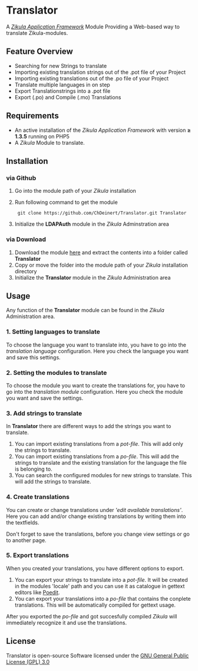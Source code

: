 # Translator

A *[Zikula Application Framework](http://www.zikula.org)* Module Providing a Web-based way to translate Zikula-modules.


## Feature Overview

- Searching for new Strings to translate
- Importing existing translation strings out of the .pot file of your Project
- Importing existing translations out of the .po file of your Project
- Translate multiple languages in on step
- Export Translationstrings into a .pot file
- Export (.po) and Compile (.mo) Translations

## Requirements

- An active installation of the _Zikula Application Framework_ with version **&ge; 1.3.5** running on PHP5
- A _Zikula_ Module to translate.


## Installation

### via Github
1. Go into the module path of your _Zikula_ installation
2. Run following command to get the module

		git clone https://github.com/ChDeinert/Translator.git Translator
3. Initialize the **LDAPAuth** module in the _Zikula_ Adminstration area

### via Download
1. Download the module [here](http://github.com/ChDeinert/Translator/archive/master.zip) and extract the contents into a folder called **Translator**
2. Copy or move the folder into the module path of your _Zikula_ installation directory
3. Initialize the **Translator** module in the _Zikula_ Administration area


## Usage

Any function of the **Translator** module can be found in the _Zikula_ Administration area.

### 1. Setting languages to translate

To choose the language you want to translate into, you have to go into the *translation language* configuration. 
Here you check the language you want and save this settings.

### 2. Setting the modules to translate

To choose the module you want to create the translations for, you have to go into the *translation module* configuration.
Here you check the module you want and save the settings.

### 3. Add strings to translate

In **Translator** there are different ways to add the strings you want to translate.

1. You can import existing translations from a *pot-file*. This will add only the strings to translate.
2. You can import existing translations from a *po-file*. This will add the strings to translate and the existing translation for the language the file is belonging to.
3. You can search the configured modules for new strings to translate. This will add the strings to translate.

### 4. Create translations

You can create or change translations under *'edit available translations'*. Here you can add and/or change existing translations by writing them into the textfields.

Don't forget to save the translations, before you change view settings or go to another page.

### 5. Export translations

When you created your translations, you have different options to export.

1. You can export your strings to translate into a *pot-file*. It will be created in the modules 'locale' path and you can use it as catalogue in gettext editors like [Poedit](http://www.poedit.net).
2. You can export your translations into a *po-file* that contains the conplete translations. This will be automatically compiled for gettext usage. 

After you exported the *po-file* and got succesfully compiled _Zikula_ will immediately recognize it and use the translations.

## License

Translator is open-source Software licensed under the [GNU General Public License (GPL) 3.0](http://www.gnu.org/licenses/gpl-3.0)
